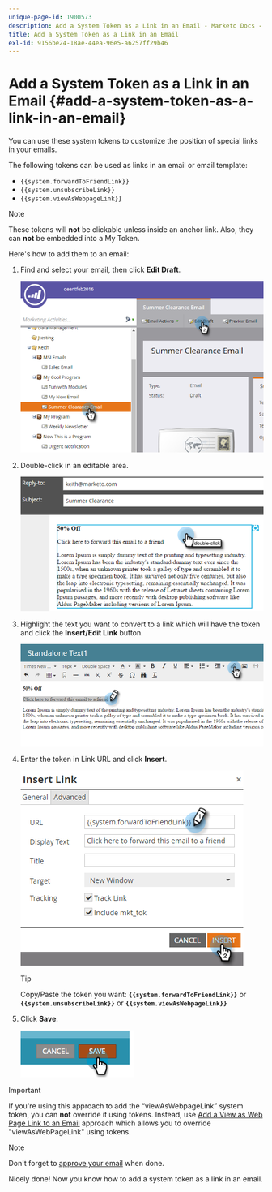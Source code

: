```yaml
---
unique-page-id: 1900573
description: Add a System Token as a Link in an Email - Marketo Docs - Product Documentation
title: Add a System Token as a Link in an Email
exl-id: 9156be24-18ae-44ea-96e5-a6257ff29b46
---
```

# Add a System Token as a Link in an Email {#add-a-system-token-as-a-link-in-an-email}

You can use these system tokens to customize the position of special links in your emails.

The following tokens can be used as links in an email or email template:

* `{{system.forwardToFriendLink}}`
* `{{system.unsubscribeLink}}`
* `{{system.viewAsWebpageLink}}`

>[!NOTE]
>
>These tokens will **not** be clickable unless inside an anchor link. Also, they can **not** be embedded into a My Token.

Here's how to add them to an email:

1. Find and select your email, then click **Edit Draft**.

   ![](assets/one-1.png)

1. Double-click in an editable area.

   ![](assets/two-1.png)

1. Highlight the text you want to convert to a link which will have the token and click the **Insert/Edit Link** button.

   ![](assets/three-1.png)

1. Enter the token in Link URL and click **Insert**.

   ![](assets/four-1.png)

   >[!TIP]
   >
   >Copy/Paste the token you want: **`{{system.forwardToFriendLink}}`** or **`{{system.unsubscribeLink}}`** or **`{{system.viewAsWebpageLink}}`**

1. Click **Save**.

   ![](assets/image2014-9-17-22-3a12-3a17.png)

>[!IMPORTANT]
>
>If you're using this approach to add the “viewAsWebpageLink” system token, you can **not** override it using tokens. Instead, use [Add a View as Web Page Link to an Email](/help/marketo/product-docs/email-marketing/general/functions-in-the-editor/add-a-view-as-web-page-link-to-an-email.md) approach which allows you to override "viewAsWebPageLink" using tokens.

>[!NOTE]
>
>Don't forget to [approve your email](/help/marketo/product-docs/email-marketing/general/creating-an-email/approve-an-email.md) when done.

Nicely done! Now you know how to add a system token as a link in an email.
